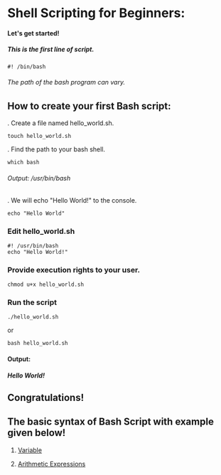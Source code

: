 # Shell Scripting for Beginners:

#### Let's get started!

##### This is the first line of script.

```
#! /bin/bash
```

###### The path of the bash program can vary.

## How to create your first Bash script:

. Create a file named hello_world.sh.

```
touch hello_world.sh
```

. Find the path to your bash shell.

```
which bash
```

###### Output: /usr/bin/bash

. We will echo "Hello World!" to the console.

```
echo "Hello World"
```

### Edit hello_world.sh

```
#! /usr/bin/bash
echo "Hello World!"
```

### Provide execution rights to your user.

```
chmod u+x hello_world.sh
```

### Run the script

```
./hello_world.sh
```

or

```
bash hello_world.sh
```

#### Output:

##### Hello World!

## Congratulations!

## The basic syntax of Bash Script with example given below!

1. [Variable](./variable/)

2. [Arithmetic Expressions](./arithmetic_expressions/)
